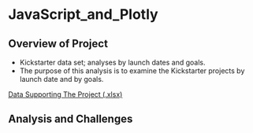 # JavaScript_and_Plotly


## Overview of Project 
 - Kickstarter data set; analyses by launch dates and goals.
 - The purpose of this analysis is to examine the Kickstarter projects by launch date and by goals. 
 
 [Data Supporting The Project (.xlsx)](/../main/Kickstarter_Challenge.xlsx)


## Analysis and Challenges
